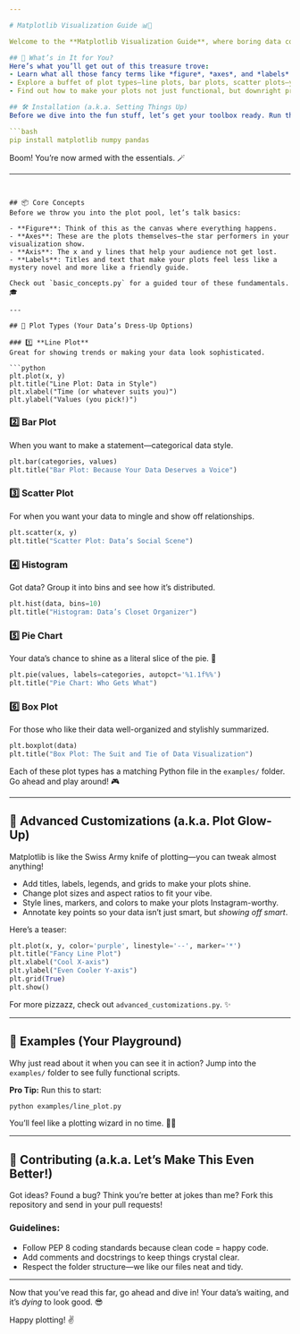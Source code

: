 ```yaml
---

# Matplotlib Visualization Guide 📊🎨  

Welcome to the **Matplotlib Visualization Guide**, where boring data comes to life! Whether you're a complete newbie or someone who's spent way too much time staring at cryptic plots, this guide will help you master the art of making your data look amazing with **Matplotlib**.  

## 🎯 What’s in It for You?  
Here’s what you’ll get out of this treasure trove:  
- Learn what all those fancy terms like *figure*, *axes*, and *labels* actually mean. (Hint: They’re not as scary as they sound.)  
- Explore a buffet of plot types—line plots, bar plots, scatter plots—you name it!  
- Find out how to make your plots not just functional, but downright pretty. 🌟  

## 🛠️ Installation (a.k.a. Setting Things Up)  
Before we dive into the fun stuff, let’s get your toolbox ready. Run this magic spell in your terminal:  

```bash  
pip install matplotlib numpy pandas  
```  

Boom! You’re now armed with the essentials. 🪄  

---
```


## 📦 Core Concepts  
Before we throw you into the plot pool, let’s talk basics:  

- **Figure**: Think of this as the canvas where everything happens.  
- **Axes**: These are the plots themselves—the star performers in your visualization show.  
- **Axis**: The x and y lines that help your audience not get lost.  
- **Labels**: Titles and text that make your plots feel less like a mystery novel and more like a friendly guide.  

Check out `basic_concepts.py` for a guided tour of these fundamentals. 🎓  

---

## 🎨 Plot Types (Your Data’s Dress-Up Options)  

### 1️⃣ **Line Plot**  
Great for showing trends or making your data look sophisticated.  

```python  
plt.plot(x, y)  
plt.title("Line Plot: Data in Style")  
plt.xlabel("Time (or whatever suits you)")  
plt.ylabel("Values (you pick!)")  
```  

### 2️⃣ **Bar Plot**  
When you want to make a statement—categorical data style.  

```python  
plt.bar(categories, values)  
plt.title("Bar Plot: Because Your Data Deserves a Voice")  
```  

### 3️⃣ **Scatter Plot**  
For when you want your data to mingle and show off relationships.  

```python  
plt.scatter(x, y)  
plt.title("Scatter Plot: Data’s Social Scene")  
```  

### 4️⃣ **Histogram**  
Got data? Group it into bins and see how it’s distributed.  

```python  
plt.hist(data, bins=10)  
plt.title("Histogram: Data’s Closet Organizer")  
```  

### 5️⃣ **Pie Chart**  
Your data’s chance to shine as a literal slice of the pie. 🥧  

```python  
plt.pie(values, labels=categories, autopct='%1.1f%%')  
plt.title("Pie Chart: Who Gets What")  
```  

### 6️⃣ **Box Plot**  
For those who like their data well-organized and stylishly summarized.  

```python  
plt.boxplot(data)  
plt.title("Box Plot: The Suit and Tie of Data Visualization")  
```  

Each of these plot types has a matching Python file in the `examples/` folder. Go ahead and play around! 🎮  

---

## 💄 Advanced Customizations (a.k.a. Plot Glow-Up)  
Matplotlib is like the Swiss Army knife of plotting—you can tweak almost anything!  

- Add titles, labels, legends, and grids to make your plots shine.  
- Change plot sizes and aspect ratios to fit your vibe.  
- Style lines, markers, and colors to make your plots Instagram-worthy.  
- Annotate key points so your data isn’t just smart, but *showing off smart*.  

Here’s a teaser:  

```python  
plt.plot(x, y, color='purple', linestyle='--', marker='*')  
plt.title("Fancy Line Plot")  
plt.xlabel("Cool X-axis")  
plt.ylabel("Even Cooler Y-axis")  
plt.grid(True)  
plt.show()  
```  

For more pizzazz, check out `advanced_customizations.py`. ✨  

---

## 🧪 Examples (Your Playground)  
Why just read about it when you can see it in action? Jump into the `examples/` folder to see fully functional scripts.  

**Pro Tip:** Run this to start:  

```bash  
python examples/line_plot.py  
```  

You’ll feel like a plotting wizard in no time. 🧙‍♂️  

---

## 🤝 Contributing (a.k.a. Let’s Make This Even Better!)  
Got ideas? Found a bug? Think you’re better at jokes than me? Fork this repository and send in your pull requests!  

### Guidelines:  
- Follow PEP 8 coding standards because clean code = happy code.  
- Add comments and docstrings to keep things crystal clear.  
- Respect the folder structure—we like our files neat and tidy.  

---

Now that you’ve read this far, go ahead and dive in! Your data’s waiting, and it’s *dying* to look good. 😎  

Happy plotting! ✌️  
